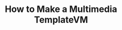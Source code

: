 ---
lang: fr
layout: doc
redirect_from:
- /fr/doc/Multimedia/
- /fr/wiki/Multimedia/
- /fr/doc/multimedia/
redirect_to: https://github.com/Qubes-Community/Contents/blob/master/docs/configuration/multimedia.md
ref: 105
title: How to Make a Multimedia TemplateVM
---